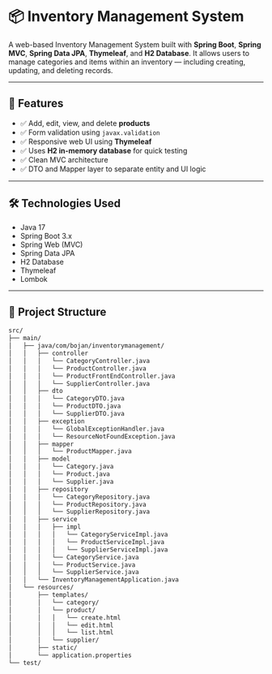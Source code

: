 # 📦 Inventory Management System

A web-based Inventory Management System built with **Spring Boot**, **Spring MVC**, **Spring Data JPA**, **Thymeleaf**, and **H2 Database**. It allows users to manage categories and items within an inventory — including creating, updating, and deleting records.

---

## 🚀 Features

- ✅ Add, edit, view, and delete **products**
- ✅ Form validation using `javax.validation`
- ✅ Responsive web UI using **Thymeleaf**
- ✅ Uses **H2 in-memory database** for quick testing
- ✅ Clean MVC architecture
- ✅ DTO and Mapper layer to separate entity and UI logic

---

## 🛠️ Technologies Used

- Java 17
- Spring Boot 3.x
- Spring Web (MVC)
- Spring Data JPA
- H2 Database
- Thymeleaf
- Lombok

---

## 🧱 Project Structure

```bash
src/
├── main/
│   ├── java/com/bojan/inventorymanagement/
│   │   ├── controller
│   │   │   └── CategoryController.java
│   │   │   └── ProductController.java
│   │   │   └── ProductFrontEndController.java
│   │   │   └── SupplierController.java
│   │   ├── dto
│   │   │   └── CategoryDTO.java
│   │   │   └── ProductDTO.java
│   │   │   └── SupplierDTO.java
│   │   ├── exception
│   │   │   └── GlobalExceptionHandler.java
│   │   │   └── ResourceNotFoundException.java
│   │   ├── mapper
│   │   │   └── ProductMapper.java
│   │   ├── model
│   │   │   └── Category.java
│   │   │   └── Product.java
│   │   │   └── Supplier.java
│   │   ├── repository
│   │   │   └── CategoryRepository.java
│   │   │   └── ProductRepository.java
│   │   │   └── SupplierRepository.java
│   │   ├── service
│   │   │   ├── impl
│   │   │   │   └── CategoryServiceImpl.java
│   │   │   │   └── ProductServiceImpl.java
│   │   │   │   └── SupplierServiceImpl.java
│   │   │   └── CategoryService.java
│   │   │   └── ProductService.java
│   │   │   └── SupplierService.java
│   │   └── InventoryManagementApplication.java
│   └── resources/
│       ├── templates/
│       │   └── category/
│       │   └── product/
│       │   │   └── create.html
│       │   │   └── edit.html
│       │   │   └── list.html
│       │   └── supplier/
│       ├── static/
│       └── application.properties
└── test/

